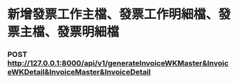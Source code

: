 ﻿# 新增發票工作主檔、發票工作明細檔、發票主檔、發票明細檔
### POST http://127.0.0.1:8000/api/v1/generateInvoiceWKMaster&InvoiceWKDetail&InvoiceMaster&InvoiceDetail